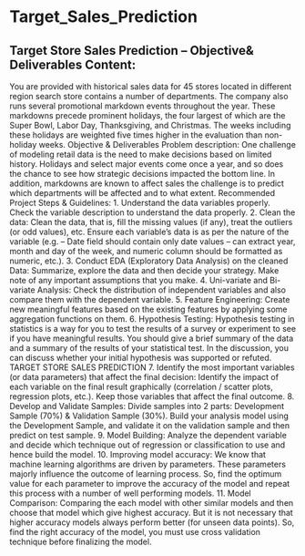 # Target_Sales_Prediction
## Target Store Sales Prediction – Objective&amp; Deliverables Content: 
You are provided with historical sales data for 45 stores located in different region search store contains a number of departments. The company also runs several promotional markdown events throughout the year. These markdowns precede prominent holidays, the four largest of which are the Super Bowl, Labor Day, Thanksgiving, and Christmas. The weeks including these holidays are weighted five times higher in the evaluation than non-holiday weeks.   Objective &amp; Deliverables Problem description: One challenge of modeling retail data is the need to make decisions based on limited history. Holidays and select major events come once a year, and so does the chance to see how strategic decisions impacted the bottom line. In addition, markdowns are known to affect sales the challenge is to predict which departments will be affected and to what extent. Recommended Project Steps &amp; Guidelines: 1. Understand the data variables properly. Check the variable description to understand the data properly. 2. Clean the data: Clean the data, that is, fill the missing values (if any), treat the outliers (or odd values), etc. Ensure each variable’s data is as per the nature of the variable (e.g. – Date field should contain only date values – can extract year, month and day of the week, and numeric column should be formatted as numeric, etc.). 3. Conduct EDA (Exploratory Data Analysis) on the cleaned Data: Summarize, explore the data and then decide your strategy. Make note of any important assumptions that you make. 4. Uni-variate and Bi-variate Analysis: Check the distribution of independent variables and also compare them with the dependent variable. 5. Feature Engineering: Create new meaningful features based on the existing features by applying some aggregation functions on them. 6. Hypothesis Testing: Hypothesis testing in statistics is a way for you to test the results of a survey or experiment to see if you have meaningful results. You should give a brief summary of the data and a summary of the results of your statistical test. In the discussion, you can discuss whether your initial hypothesis was supported or refuted.  TARGET STORE SALES PREDICTION   7. Identify the most important variables (or data parameters) that affect the final decision: Identify the impact of each variable on the final result graphically (correlation / scatter plots, regression plots, etc.). Keep those variables that affect the final outcome. 8. Develop and Validate Samples: Divide samples into 2 parts: Development Sample (70%) &amp; Validation Sample (30%). Build your analysis model using the Development Sample, and validate it on the validation sample and then predict on test sample. 9. Model Building: Analyze the dependent variable and decide which technique out of regression or classification to use and hence build the model. 10. Improving model accuracy: We know that machine learning algorithms are driven by parameters. These parameters majorly influence the outcome of learning process. So, find the optimum value for each parameter to improve the accuracy of the model and repeat this process with a number of well performing models. 11. Model Comparison: Comparing the each model with other similar models and then choose that model which give highest accuracy. But it is not necessary that higher accuracy models always perform better (for unseen data points). So, find the right accuracy of the model, you must use cross validation technique before finalizing the model.
